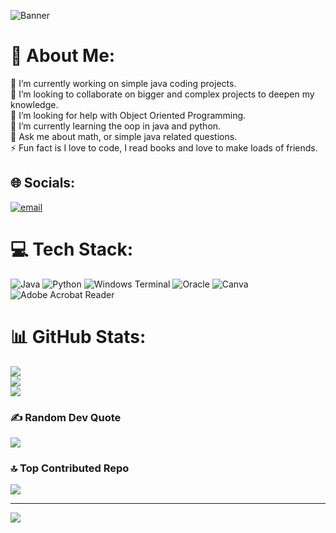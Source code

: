 ![Banner]("C:\Users\thusi\Downloads\github-header-image.png")
# 💫 About Me:
🔭 I’m currently working on simple java coding projects.<br>👯 I’m looking to collaborate on bigger and complex projects to deepen my knowledge.<br>🤝 I’m looking for help with Object Oriented Programming.<br>🌱 I’m currently learning the oop in java and python.<br>💬 Ask me about math, or simple java related questions.<br>⚡ Fun fact is I love to code, I read books and love to make loads of friends.


## 🌐 Socials:
[![email](https://img.shields.io/badge/Email-D14836?logo=gmail&logoColor=white)](mailto:nuwanilawanya@hotmail.com) 

# 💻 Tech Stack:
![Java](https://img.shields.io/badge/java-%23ED8B00.svg?style=for-the-badge&logo=openjdk&logoColor=white) ![Python](https://img.shields.io/badge/python-3670A0?style=for-the-badge&logo=python&logoColor=ffdd54) ![Windows Terminal](https://img.shields.io/badge/Windows%20Terminal-%234D4D4D.svg?style=for-the-badge&logo=windows-terminal&logoColor=white) ![Oracle](https://img.shields.io/badge/Oracle-F80000?style=for-the-badge&logo=oracle&logoColor=white) ![Canva](https://img.shields.io/badge/Canva-%2300C4CC.svg?style=for-the-badge&logo=Canva&logoColor=white) ![Adobe Acrobat Reader](https://img.shields.io/badge/Adobe%20Acrobat%20Reader-EC1C24.svg?style=for-the-badge&logo=Adobe%20Acrobat%20Reader&logoColor=white)
# 📊 GitHub Stats:
![](https://github-readme-stats.vercel.app/api?username=Nuwani45&theme=tokyonight&hide_border=false&include_all_commits=true&count_private=false)<br/>
![](https://nirzak-streak-stats.vercel.app/?user=Nuwani45&theme=tokyonight&hide_border=false)<br/>
![](https://github-readme-stats.vercel.app/api/top-langs/?username=Nuwani45&theme=tokyonight&hide_border=false&include_all_commits=true&count_private=false&layout=compact)

### ✍️ Random Dev Quote
![](https://quotes-github-readme.vercel.app/api?type=horizontal&theme=tokyonight)

### 🔝 Top Contributed Repo
![](https://github-contributor-stats.vercel.app/api?username=Nuwani45&limit=5&theme=dark&combine_all_yearly_contributions=true)

---
[![](https://visitcount.itsvg.in/api?id=Nuwani45&icon=0&color=0)](https://visitcount.itsvg.in)

<!-- Proudly created with GPRM ( https://gprm.itsvg.in ) -->
